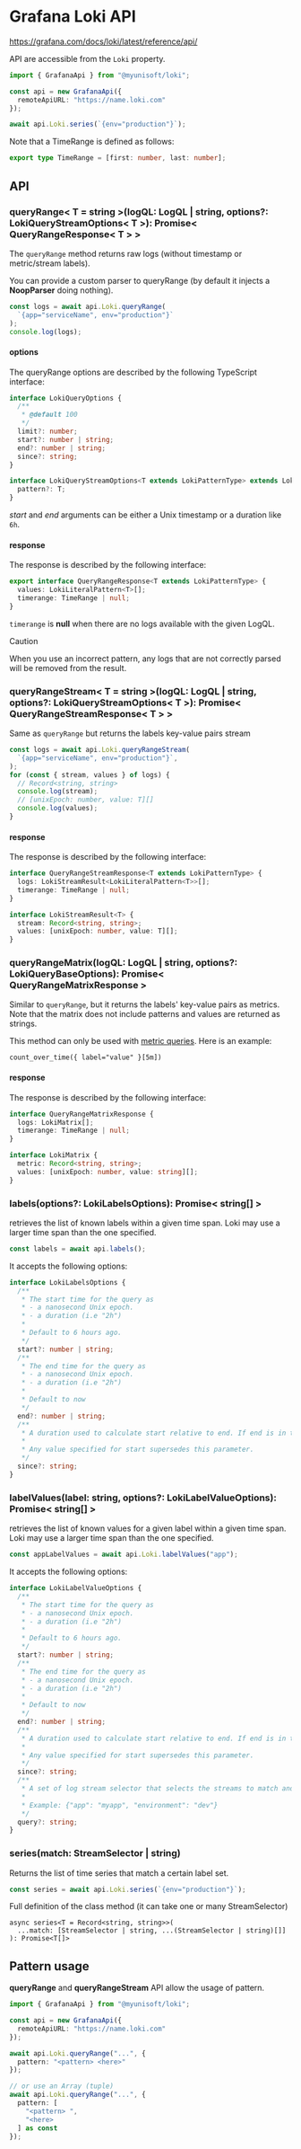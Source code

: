 # Grafana Loki API

https://grafana.com/docs/loki/latest/reference/api/

API are accessible from the `Loki` property.

```ts
import { GrafanaApi } from "@myunisoft/loki";

const api = new GrafanaApi({
  remoteApiURL: "https://name.loki.com"
});

await api.Loki.series(`{env="production"}`);
```

Note that a TimeRange is defined as follows:

```ts
export type TimeRange = [first: number, last: number];
```

## API

### queryRange< T = string >(logQL: LogQL | string, options?: LokiQueryStreamOptions< T >): Promise< QueryRangeResponse< T > >

The `queryRange` method returns raw logs (without timestamp or metric/stream labels).

You can provide a custom parser to queryRange (by default it injects a **NoopParser** doing nothing).

```ts
const logs = await api.Loki.queryRange(
  `{app="serviceName", env="production"}`
);
console.log(logs);
```

#### options

The queryRange options are described by the following TypeScript interface:

```ts
interface LokiQueryOptions {
  /**
   * @default 100
   */
  limit?: number;
  start?: number | string;
  end?: number | string;
  since?: string;
}

interface LokiQueryStreamOptions<T extends LokiPatternType> extends LokiQueryOptions {
  pattern?: T;
}
```

<em>start</em> and <em>end</em> arguments can be either a Unix timestamp or a duration like `6h`.

#### response

The response is described by the following interface:
```ts
export interface QueryRangeResponse<T extends LokiPatternType> {
  values: LokiLiteralPattern<T>[];
  timerange: TimeRange | null;
}
```

`timerange` is **null** when there are no logs available with the given LogQL.

> [!CAUTION]
> When you use an incorrect pattern, any logs that are not correctly parsed will be removed from the result.

### queryRangeStream< T = string >(logQL: LogQL | string, options?: LokiQueryStreamOptions< T >): Promise< QueryRangeStreamResponse< T > >

Same as `queryRange` but returns the labels key-value pairs stream

```ts
const logs = await api.Loki.queryRangeStream(
  `{app="serviceName", env="production"}`,
);
for (const { stream, values } of logs) {
  // Record<string, string>
  console.log(stream);
  // [unixEpoch: number, value: T][]
  console.log(values);
}
```

#### response

The response is described by the following interface:
```ts
interface QueryRangeStreamResponse<T extends LokiPatternType> {
  logs: LokiStreamResult<LokiLiteralPattern<T>>[];
  timerange: TimeRange | null;
}

interface LokiStreamResult<T> {
  stream: Record<string, string>;
  values: [unixEpoch: number, value: T][];
}
```

### queryRangeMatrix(logQL: LogQL | string, options?: LokiQueryBaseOptions): Promise< QueryRangeMatrixResponse >

Similar to `queryRange`, but it returns the labels' key-value pairs as metrics. Note that the matrix does not include patterns and values are returned as strings.

This method can only be used with [metric queries](https://grafana.com/docs/loki/latest/query/metric_queries/). Here is an example:

```
count_over_time({ label="value" }[5m])
```

#### response

The response is described by the following interface:

```ts
interface QueryRangeMatrixResponse {
  logs: LokiMatrix[];
  timerange: TimeRange | null;
}

interface LokiMatrix {
  metric: Record<string, string>;
  values: [unixEpoch: number, value: string][];
}
```

### labels(options?: LokiLabelsOptions): Promise< string[] >
retrieves the list of known labels within a given time span. Loki may use a larger time span than the one specified.

```ts
const labels = await api.labels();
```

It accepts the following options:

```ts
interface LokiLabelsOptions {
  /**
   * The start time for the query as
   * - a nanosecond Unix epoch.
   * - a duration (i.e "2h")
   *
   * Default to 6 hours ago.
   */
  start?: number | string;
  /**
   * The end time for the query as
   * - a nanosecond Unix epoch.
   * - a duration (i.e "2h")
   *
   * Default to now
   */
  end?: number | string;
  /**
   * A duration used to calculate start relative to end. If end is in the future, start is calculated as this duration before now.
   *
   * Any value specified for start supersedes this parameter.
   */
  since?: string;
}
```

### labelValues(label: string, options?: LokiLabelValueOptions): Promise< string[] >
retrieves the list of known values for a given label within a given time span. Loki may use a larger time span than the one specified.

```ts
const appLabelValues = await api.Loki.labelValues("app");
```

It accepts the following options:

```ts
interface LokiLabelValueOptions {
  /**
   * The start time for the query as
   * - a nanosecond Unix epoch.
   * - a duration (i.e "2h")
   *
   * Default to 6 hours ago.
   */
  start?: number | string;
  /**
   * The end time for the query as
   * - a nanosecond Unix epoch.
   * - a duration (i.e "2h")
   *
   * Default to now
   */
  end?: number | string;
  /**
   * A duration used to calculate start relative to end. If end is in the future, start is calculated as this duration before now.
   *
   * Any value specified for start supersedes this parameter.
   */
  since?: string;
  /**
   * A set of log stream selector that selects the streams to match and return label values for <name>.
   *
   * Example: {"app": "myapp", "environment": "dev"}
   */
  query?: string;
}
```

### series(match: StreamSelector | string)

Returns the list of time series that match a certain label set.

```ts
const series = await api.Loki.series(`{env="production"}`);
```

Full definition of the class method (it can take one or many StreamSelector)
```
async series<T = Record<string, string>>(
  ...match: [StreamSelector | string, ...(StreamSelector | string)[]]
): Promise<T[]>
```

## Pattern usage
**queryRange** and **queryRangeStream** API allow the usage of pattern.

```ts
import { GrafanaApi } from "@myunisoft/loki";

const api = new GrafanaApi({
  remoteApiURL: "https://name.loki.com"
});

await api.Loki.queryRange("...", {
  pattern: "<pattern> <here>"
});

// or use an Array (tuple)
await api.Loki.queryRange("...", {
  pattern: [
    "<pattern> ",
    "<here>
  ] as const
});
```
